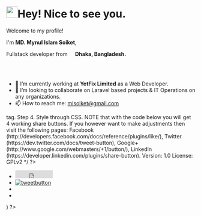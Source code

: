 <h1>
  <a target="_blank" rel="noopener noreferrer" href="https://camo.githubusercontent.com/d3359cb00ab0b5ed8f2e1fe3fceb4fbaf3b614340f8c0db99c17b9f50b351770/68747470733a2f2f656d6f6a69732e736c61636b6d6f6a69732e636f6d2f656d6f6a69732f696d616765732f313533313834393433302f343234362f626c6f622d73756e676c61737365732e6769663f31353331383439343330"><img src="https://camo.githubusercontent.com/d3359cb00ab0b5ed8f2e1fe3fceb4fbaf3b614340f8c0db99c17b9f50b351770/68747470733a2f2f656d6f6a69732e736c61636b6d6f6a69732e636f6d2f656d6f6a69732f696d616765732f313533313834393433302f343234362f626c6f622d73756e676c61737365732e6769663f31353331383439343330" width="30" data-canonical-src="https://emojis.slackmojis.com/emojis/images/1531849430/4246/blob-sunglasses.gif?1531849430" style="max-width: 100%;"></a>Hey! Nice to see you.</h1>
<p>Welcome to my profile!</p>
I'm <b>MD. Mynul Islam Soiket</b>, <p>Fullstack developer from <a target="_blank" rel="noopener noreferrer" href="https://camo.githubusercontent.com/02ec7bff8316cdb0109565a5a30250ee2098b5cb8e0ce93dadc557d8d13d35b5/68747470733a2f2f696d6167652e666c617469636f6e2e636f6d2f69636f6e732f706e672f3531322f3332332f3332333239392e706e67"><img src="https://camo.githubusercontent.com/02ec7bff8316cdb0109565a5a30250ee2098b5cb8e0ce93dadc557d8d13d35b5/68747470733a2f2f696d6167652e666c617469636f6e2e636f6d2f69636f6e732f706e672f3531322f3332332f3332333239392e706e67" width="13" data-canonical-src="https://image.flaticon.com/icons/png/512/323/323299.png" style="max-width: 100%;"></a><b> Dhaka, Bangladesh.</b></p><br><br>

- 🔭 I’m currently working at <b>YetFix Limited</b> as a Web Developer.
- 💞️ I’m looking to collaborate on Laravel based projects & IT Operations on any organizations. 
- 📫 How to reach me: misoiket@gmail.com

<?php /*
Name: Social Media Icons Template Part 
Description: Add Facebook, Twitter, Google+ and LinkedIn sharing to your template files with this easy to adapt tempate-part
Author: Piet Bos
Author URI: http://wpti.ps
Instructions: Step 1. Take the code from line 10-36 of this file, paste them into a blank file, save that file as icons-social.php and upload it to your theme's directory. On lines 19 and 21 you need to fill in your Twitter username and on line 24 you need to upload your favourite tweet-button (or grab it from http://a2.twimg.com/a/1319826270/images/goodies/tweetn.png) to the images folder of your theme. Step 2. Take line 39 of this file and paste it into your template files on the place where you want the icons to show up. Step 3. Take the scripts of line 42-49 and paste them in your footer.php file just above the closing </body> tag. Step 4. Style through CSS. NOTE that with the code below you will get 4 working share buttons. If you however want to make adjustments then visit the following pages: Facebook (http://developers.facebook.com/docs/reference/plugins/like/), Twitter (https://dev.twitter.com/docs/tweet-button), Google+ (http://www.google.com/webmasters/+1/button/), LinkedIn (https://developer.linkedin.com/plugins/share-button).
Version: 1.0
License: GPLv2
*/ ?>
<?php // START Social Media Icons Template Part ?>
<div class="social_media_icons">
	<ul>
		<li class="item facebook">
			<iframe src="http://www.facebook.com/plugins/like.php?href=<?php the_permalink() ?>&amp;layout=button_count&amp;show_faces=true&amp;width=40&amp;action=like&amp;font=verdana&amp;colorscheme=light&amp;height=" scrolling="no" frameborder="0" style="border:none; overflow:hidden; width:100px; height:21px;" allowTransparency="true"></iframe>
		</li><!-- .facebook -->
		<li class="item twitter">
			<a href="https://twitter.com/share" class="twitter-share-button"
			      data-url="<?php the_permalink() ?>"
			      data-via="twitter-username"
			      data-text="<?php the_title(); ?>"
			      data-related="twitter-username"
			      data-count="horizontal">
					<?php // add a Twitter image to your themes images folder and call it with the line below ?>
					<img src="<?php bloginfo('stylesheet_directory'); ?>/images/tweet.png" alt="tweetbutton" /> 
				</a>
		</li><!-- .twitter -->
		<li class="item gplus">
			<g:plusone size="medium"></g:plusone>
		</li><!-- .gplus -->
		<li class="item linkedin">
			<script src="http://platform.linkedin.com/in.js" type="text/javascript"></script>
			<script type="IN/Share" data-counter="right"></script>
		</li><!-- .linkedin -->
	</ul>
</div><!-- .social_media_icons -->
<?php // END Social Media Icons Template Part ?>

<?php // Call template-part by adding the following line to your template: ?>
<?php get_template_part( 'icons', 'social' ); ?>

<?php // Add to footer.php before closing body tag (</body>) ?>
<script src="//platform.twitter.com/widgets.js" type="text/javascript"></script>
<script type="text/javascript">
  (function() {
    var po = document.createElement('script'); po.type = 'text/javascript'; po.async = true;
    po.src = 'https://apis.google.com/js/plusone.js';
    var s = document.getElementsByTagName('script')[0]; s.parentNode.insertBefore(po, s);
  })();
</script>

<!---
Soiket/Soiket is a ✨ special ✨ repository because its `README.md` (this file) appears on your GitHub profile.
You can click the Preview link to take a look at your changes.
--->
